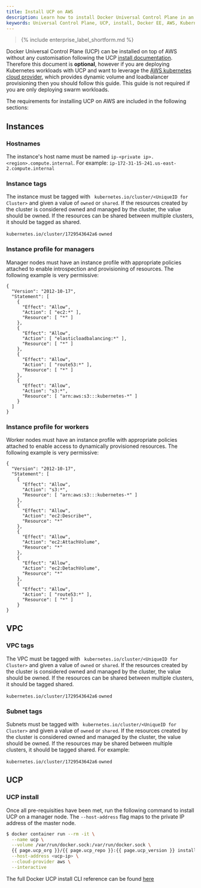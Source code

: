 ```yaml
---
title: Install UCP on AWS
description: Learn how to install Docker Universal Control Plane in an Amazon Web Services (AWS) environment.
keywords: Universal Control Plane, UCP, install, Docker EE, AWS, Kubernetes
---
```


>{% include enterprise_label_shortform.md %}

Docker Universal Control Plane (UCP) can be installed on top of AWS without any
customisation following the UCP [install documentation](./install/). Therefore
this document is **optional**, however if you are deploying Kubernetes
workloads with UCP and want to leverage the [AWS kubernetes cloud
provider](https://github.com/kubernetes/cloud-provider-aws), which provides
dynamic volume and loadbalancer provisioning then you should follow this guide.
This guide is not required if you are only deploying swarm workloads.

The requirements for installing UCP on AWS are included in the following sections:

## Instances
### Hostnames
The instance's host name must be named `ip-<private ip>.<region>.compute.internal`. For example:
`ip-172-31-15-241.us-east-2.compute.internal`

### Instance tags
The instance must be tagged with ` kubernetes.io/cluster/<UniqueID for Cluster>` and given a
value of `owned` or `shared`. If the resources created by the cluster is considered owned and
managed by the cluster, the value should be owned.  If the resources can be shared between multiple
clusters, it should be tagged as shared.

`kubernetes.io/cluster/1729543642a6` `owned`

### Instance profile for managers
Manager nodes must have an instance profile with appropriate policies attached to enable
introspection and provisioning of resources. The following example is very permissive:

```
{
  "Version": "2012-10-17",
  "Statement": [
    {
      "Effect": "Allow",
      "Action": [ "ec2:*" ],
      "Resource": [ "*" ]
    },
    {
      "Effect": "Allow",
      "Action": [ "elasticloadbalancing:*" ],
      "Resource": [ "*" ]
    },
    {
      "Effect": "Allow",
      "Action": [ "route53:*" ],
      "Resource": [ "*" ]
    },
    {
      "Effect": "Allow",
      "Action": "s3:*",
      "Resource": [ "arn:aws:s3:::kubernetes-*" ]
    }
  ]
}
```

### Instance profile for workers
Worker nodes must have an instance profile with appropriate policies attached to enable access to
dynamically provisioned resources. The following example is very permissive:

```
{
  "Version": "2012-10-17",
  "Statement": [
    {
      "Effect": "Allow",
      "Action": "s3:*",
      "Resource": [ "arn:aws:s3:::kubernetes-*" ]
    },
    {
      "Effect": "Allow",
      "Action": "ec2:Describe*",
      "Resource": "*"
    },
    {
      "Effect": "Allow",
      "Action": "ec2:AttachVolume",
      "Resource": "*"
    },
    {
      "Effect": "Allow",
      "Action": "ec2:DetachVolume",
      "Resource": "*"
    },
    {
      "Effect": "Allow",
      "Action": [ "route53:*" ],
      "Resource": [ "*" ]
    }
}
```

## VPC
### VPC tags
The VPC must be tagged with ` kubernetes.io/cluster/<UniqueID for Cluster>` and given a value
of `owned` or `shared`.  If the resources created by the cluster is considered owned and managed by the cluster,
the value should be owned.  If the resources can be shared between multiple clusters, it should be tagged shared.

`kubernetes.io/cluster/1729543642a6` `owned`

### Subnet tags
Subnets  must be tagged with ` kubernetes.io/cluster/<UniqueID for Cluster>` and given a value of `owned` or `shared`. If the resources created by the cluster is considered owned and managed by the cluster, the value should be owned.  If the resources may be shared between multiple clusters, it should be tagged shared.  For example:

`kubernetes.io/cluster/1729543642a6` `owned`

## UCP
### UCP install

Once all pre-requisities have been met, run the following command to install
UCP on a manager node. The `--host-address` flag maps to the private IP address
of the master node.

```bash
$ docker container run --rm -it \
  --name ucp \
  --volume /var/run/docker.sock:/var/run/docker.sock \
  {{ page.ucp_org }}/{{ page.ucp_repo }}:{{ page.ucp_version }} install \
  --host-address <ucp-ip> \
  --cloud-provider aws \
  --interactive
```

The full Docker UCP install CLI reference can be found
[here](/reference/ucp/3.2/cli/install/)
